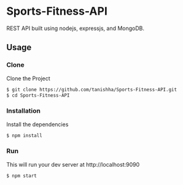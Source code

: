 # Sports-Fitness-API
REST API built using nodejs, expressjs, and MongoDB.
## Usage

### Clone
Clone the Project

```sh
$ git clone https://github.com/tanishha/Sports-Fitness-API.git
$ cd Sports-Fitness-API
```

### Installation

Install the dependencies

```sh
$ npm install
```

### Run

This will run your dev server at http://localhost:9090

```sh
$ npm start
```
